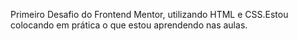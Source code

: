 Primeiro Desafio do Frontend Mentor, utilizando HTML e CSS.Estou colocando em prática o que estou aprendendo nas aulas.
